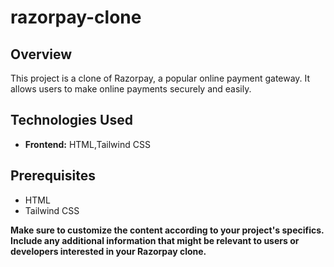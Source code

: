 # razorpay-clone

## Overview

This project is a clone of Razorpay, a popular online payment gateway. It allows users to make online payments securely and easily.

## Technologies Used

- **Frontend:** HTML,Tailwind CSS

## Prerequisites

- HTML
- Tailwind CSS


**Make sure to customize the content according to your project's specifics. Include any additional information that might be relevant to users or developers interested in your Razorpay clone.**


